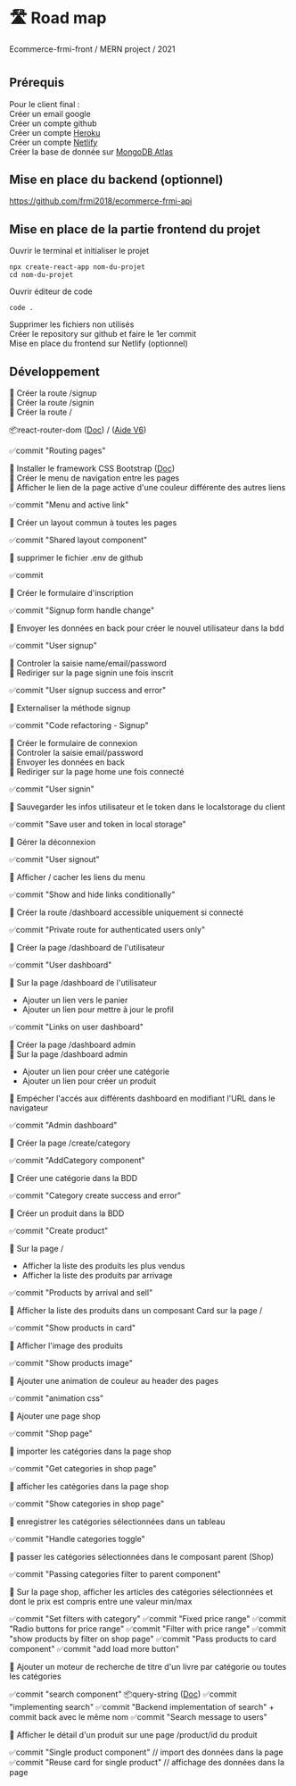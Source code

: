 # 🛣️ Road map

Ecommerce-frmi-front / MERN project / 2021

#

## Prérequis

Pour le client final :  
Créer un email google  
Créer un compte github  
Créer un compte [Heroku](https://www.heroku.com/)  
Créer un compte [Netlify](https://www.netlify.com/)  
Créer la base de donnée sur [MongoDB Atlas](https://www.mongodb.com/)

## Mise en place du backend (optionnel)

https://github.com/frmi2018/ecommerce-frmi-api

## Mise en place de la partie frontend du projet

Ouvrir le terminal et initialiser le projet

`npx create-react-app nom-du-projet`  
`cd nom-du-projet`

Ouvrir éditeur de code

`code .`

Supprimer les fichiers non utilisés  
Créer le repository sur github et faire le 1er commit  
Mise en place du frontend sur Netlify (optionnel)

## Développement

🎫 Créer la route /signup  
🎫 Créer la route /signin  
🎫 Créer la route /

📦react-router-dom ([Doc](https://www.npmjs.com/package/react-router-dom)) / ([Aide V6](https://www.youtube.com/watch?v=hOg-hJDw1NM&t=4s))

✅commit "Routing pages"

🎫 Installer le framework CSS Bootstrap ([Doc](https://getbootstrap.com/))  
🎫 Créer le menu de navigation entre les pages  
🎫 Afficher le lien de la page active d'une couleur différente des autres liens

✅commit "Menu and active link"

🎫 Créer un layout commun à toutes les pages

✅commit "Shared layout component"

🎫 supprimer le fichier .env de github

✅commit

🎫 Créer le formulaire d'inscription

✅commit "Signup form handle change"

🎫 Envoyer les données en back pour créer le nouvel utilisateur dans la bdd

✅commit "User signup"

🎫 Controler la saisie name/email/password  
🎫 Rediriger sur la page signin une fois inscrit

✅commit "User signup success and error"

🎫 Externaliser la méthode signup

✅commit "Code refactoring - Signup"

🎫 Créer le formulaire de connexion  
🎫 Controler la saisie email/password  
🎫 Envoyer les données en back  
🎫 Rediriger sur la page home une fois connecté

✅commit "User signin"

🎫 Sauvegarder les infos utilisateur et le token dans le localstorage du client

✅commit "Save user and token in local storage"

🎫 Gérer la déconnexion

✅commit "User signout"

🎫 Afficher / cacher les liens du menu

✅commit "Show and hide links conditionally"

🎫 Créer la route /dashboard accessible uniquement si connecté

✅commit "Private route for authenticated users only"

🎫 Créer la page /dashboard de l'utilisateur

✅commit "User dashboard"

🎫 Sur la page /dashboard de l'utilisateur

- Ajouter un lien vers le panier
- Ajouter un lien pour mettre à jour le profil

✅commit "Links on user dashboard"

🎫 Créer la page /dashboard admin  
🎫 Sur la page /dashboard admin

- Ajouter un lien pour créer une catégorie
- Ajouter un lien pour créer un produit

🎫 Empécher l'accés aux différents dashboard en modifiant l'URL dans le navigateur

✅commit "Admin dashboard"

🎫 Créer la page /create/category

✅commit "AddCategory component"

🎫 Créer une catégorie dans la BDD

✅commit "Category create success and error"

🎫 Créer un produit dans la BDD

✅commit "Create product"

🎫 Sur la page /

- Afficher la liste des produits les plus vendus
- Afficher la liste des produits par arrivage

✅commit "Products by arrival and sell"

🎫 Afficher la liste des produits dans un composant Card sur la page /

✅commit "Show products in card"

🎫 Afficher l'image des produits

✅commit "Show products image"

🎫 Ajouter une animation de couleur au header des pages

✅commit "animation css"

🎫 Ajouter une page shop

✅commit "Shop page"

🎫 importer les catégories dans la page shop

✅commit "Get categories in shop page"

🎫 afficher les catégories dans la page shop

✅commit "Show categories in shop page"

🎫 enregistrer les catégories sélectionnées dans un tableau

✅commit "Handle categories toggle"

🎫 passer les catégories sélectionnées dans le composant parent (Shop)

✅commit "Passing categories filter to parent component"

🎫 Sur la page shop, afficher les articles des catégories sélectionnées et dont le prix est compris entre une valeur min/max

✅commit "Set filters with category"
✅commit "Fixed price range"
✅commit "Radio buttons for price range"
✅commit "Filter with price range"
✅commit "show products by filter on shop page"
✅commit "Pass products to card component"
✅commit "add load more button"

🎫 Ajouter un moteur de recherche de titre d'un livre par catégorie ou toutes les catégories

✅commit "search component"
📦query-string ([Doc](https://www.npmjs.com/package/query-string))
✅commit "implementing search"
✅commit "Backend implementation of search" + commit back avec le même nom
✅commit "Search message to users"

🎫 Afficher le détail d'un produit sur une page /product/id du produit

✅commit "Single product component" // import des données dans la page
✅commit "Reuse card for single product" // affichage des données dans la page
